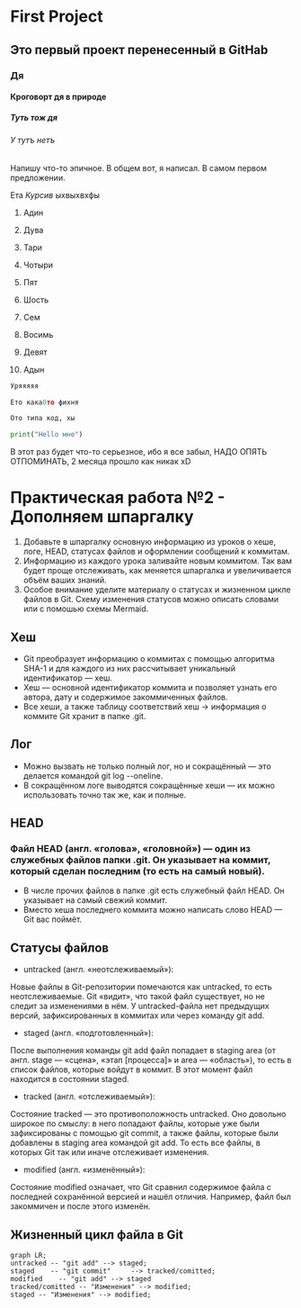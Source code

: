 # First Project
## Это первый проект перенесенный в GitHab
### Дя
#### Кроговорт дя в природе
##### Туть тож дя
###### У тутъ нетъ

Напишу что-то эпичное. В общем вот, я написал. В самом первом предложении. 

Ета _Курсив_ ыхвыхвхфы

1) Адин

2) Дува

3) Тари
4) Чотыри
5) Пят
6) Шость
7) Сем
8) Восимь
9) Девят
10) Адын
```Python
Уряяяяя

Ето кака0то фихня

Ото типа код, хы

print("Hello мне")

```


В этот раз будет что-то серьезное, ибо я все забыл, НАДО ОПЯТЬ ОТПОМИНАТЬ, 2 месяца прошло как никак xD



# Практическая работа №2 - Дополняем шпаргалку

1. Добавьте в шпаргалку основную информацию из уроков о хеше, логе, HEAD, статусах файлов и оформлении сообщений к коммитам.
2. Информацию из каждого урока заливайте новым коммитом. Так вам будет проще отслеживать, как меняется шпаргалка и увеличивается объём ваших знаний. 
3. Особое внимание уделите материалу о статусах и жизненном цикле файлов в Git. Схему изменения статусов можно описать словами или с помошью схемы Mermaid.
## Хеш
- Git преобразует информацию о коммитах с помощью алгоритма SHA-1 и для каждого из них рассчитывает уникальный идентификатор — хеш.
- Хеш — основной идентификатор коммита и позволяет узнать его автора, дату и содержимое закоммиченных файлов.
- Все хеши, а также таблицу соответствий хеш → информация о коммите Git хранит в папке .git.
## Лог
- Можно вызвать не только полный лог, но и сокращённый — это делается командой git log --oneline.
- В сокращённом логе выводятся сокращённые хеши — их можно использовать точно так же, как и полные.
## HEAD
### Файл HEAD (англ. «голова», «головной») — один из служебных файлов папки .git. Он указывает на коммит, который сделан последним (то есть на самый новый).
- В числе прочих файлов в папке .git есть служебный файл HEAD. Он указывает на самый свежий коммит.
- Вместо хеша последнего коммита можно написать слово HEAD — Git вас поймёт.

## Статусы файлов
- untracked (англ. «неотслеживаемый»): 


Новые файлы в Git-репозитории помечаются как untracked, то есть неотслеживаемые. Git «видит», что такой файл существует, но не следит за изменениями в нём. У untracked-файла нет предыдущих версий, зафиксированных в коммитах или через команду git add.
- staged (англ. «подготовленный»):


После выполнения команды git add файл попадает в staging area (от англ. stage — «сцена», «этап [процесса]» и area — «область»), то есть в список файлов, которые войдут в коммит. В этот момент файл находится в состоянии staged.
- tracked (англ. «отслеживаемый»):


Состояние tracked — это противоположность untracked. Оно довольно широкое по смыслу: в него попадают файлы, которые уже были зафиксированы с помощью git commit, а также файлы, которые были добавлены в staging area командой git add. То есть все файлы, в которых Git так или иначе отслеживает изменения.
- modified (англ. «изменённый»):


Состояние modified означает, что Git сравнил содержимое файла с последней сохранённой версией и нашёл отличия. Например, файл был закоммичен и после этого изменён.

## Жизненный цикл файла в Git


```mermaid
graph LR;
untracked -- "git add" --> staged;
staged    -- "git commit"     --> tracked/comitted;
modified    -- "git add" --> staged
tracked/comitted -- "Изменения" --> modified;
staged -- "Изменения" --> modified;
```


